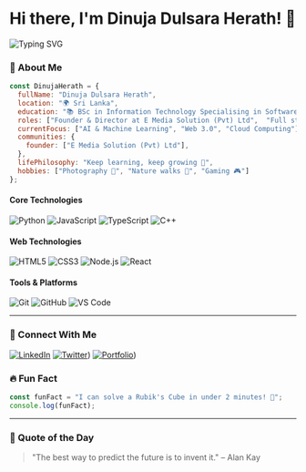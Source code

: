 # Hi there, I'm Dinuja Dulsara Herath! 👋

![Typing SVG](https://readme-typing-svg.demolab.com?font=Fira+Code&weight=500&size=30&pause=1000&color=F70000&width=600&lines=Welcome+to+my+GitHub+Profile!;I'm+a+Full+Stack+Developer;Tech+Enthusiast+and+Creative+Designer)

### 🚀 About Me

```javascript
const DinujaHerath = {
  fullName: "Dinuja Dulsara Herath",
  location: "🌍 Sri Lanka",
  education: "📚 BSc in Information Technology Specialising in Software Engineering (UG) SLIIT",
  roles: ["Founder & Director at E Media Solution (Pvt) Ltd",  "Full stack developer", "Tech Enthusiast", "Creative Designer"],
  currentFocus: ["AI & Machine Learning", "Web 3.0", "Cloud Computing"],
  communities: {
    founder: ["E Media Solution (Pvt) Ltd"],
  },
  lifePhilosophy: "Keep learning, keep growing 🌱",
  hobbies: ["Photography 📸", "Nature walks 🌳", "Gaming 🎮"]
};

```

#### Core Technologies

![Python](https://img.shields.io/badge/Python-3776AB?style=for-the-badge&logo=python&logoColor=white)
![JavaScript](https://img.shields.io/badge/JavaScript-F7DF1E?style=for-the-badge&logo=javascript&logoColor=black)
![TypeScript](https://img.shields.io/badge/TypeScript-007ACC?style=for-the-badge&logo=typescript&logoColor=white)
![C++](https://img.shields.io/badge/C%2B%2B-00599C?style=for-the-badge&logo=c%2B%2B&logoColor=white)

#### Web Technologies

![HTML5](https://img.shields.io/badge/HTML5-E34F26?style=for-the-badge&logo=html5&logoColor=white)
![CSS3](https://img.shields.io/badge/CSS3-1572B6?style=for-the-badge&logo=css3&logoColor=white)
![Node.js](https://img.shields.io/badge/Node.js-339933?style=for-the-badge&logo=nodedotjs&logoColor=white)
![React](https://img.shields.io/badge/React-61DAFB?style=for-the-badge&logo=react&logoColor=black)

#### Tools & Platforms

![Git](https://img.shields.io/badge/Git-F05032?style=for-the-badge&logo=git&logoColor=white)
![GitHub](https://img.shields.io/badge/GitHub-181717?style=for-the-badge&logo=github&logoColor=white)
![VS Code](https://img.shields.io/badge/VS%20Code-0078D4?style=for-the-badge&logo=visualstudiocode&logoColor=white)

---
### 🌟 Connect With Me

[![LinkedIn](https://img.shields.io/badge/LinkedIn-0077B5?style=for-the-badge&logo=linkedin&logoColor=white)]([https://www.linkedin.com/in/YourUsername](https://lk.linkedin.com/in/dinuja-d-herath-985994248))
[![Twitter](https://img.shields.io/badge/Twitter-1DA1F2?style=for-the-badge&logo=twitter&logoColor=white)](https://x.com/i/flow/login?redirect_after_login=%2Fdinujadherath1))
[![Portfolio](https://img.shields.io/badge/Portfolio-FF5722?style=for-the-badge&logo=googlechrome&logoColor=white)](https://dinujadulsara.com/))

### 🔥 Fun Fact

```javascript
const funFact = "I can solve a Rubik's Cube in under 2 minutes! 🧩";
console.log(funFact);
```

---




### 💬 Quote of the Day

> "The best way to predict the future is to invent it." – Alan Kay
